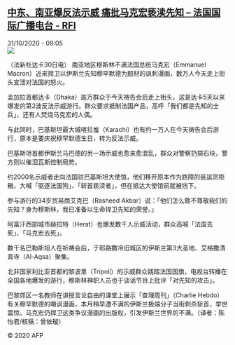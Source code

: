 <!--1604134624000-->
[中东、南亚爆反法示威 痛批马克宏亵渎先知 – 法国国际广播电台 - RFI](http://www.rfi.fr//cn/contenu/20201031-%E4%B8%AD%E4%B8%9C%E3%80%81%E5%8D%97%E4%BA%9A%E7%88%86%E5%8F%8D%E6%B3%95%E7%A4%BA%E5%A8%81-%E7%97%9B%E6%89%B9%E9%A9%AC%E5%85%8B%E5%AE%8F%E4%BA%B5%E6%B8%8E%E5%85%88%E7%9F%A5)
------

<div>31/10/2020 - 09:05</div><img src="https://s.rfi.fr/media/display/d4ab562c-1b54-11eb-b9f5-005056a98db9/w:310/p:16x9/int0002b.201031160501.jpg"><div class="t-content__body u-clearfix"><p>（法新社达卡30日电）    南亚地区穆斯林不满法国总统马克宏（Emmanuel Macron）近来捍卫以伊斯兰先知穆罕默德为题材的讽刺漫画，数万人今天走上街头宣泄对法国的怒火。</p><p>    孟加拉首都达卡（Dhaka）逾万群众于今天祷告会后走上街头，这是达卡5天以来爆发的第2波反法示威游行。群众要求抵制法国产品，高呼「我们都是先知的士兵」，还有人焚烧马克宏的人偶。</p><p>    与此同时，巴基斯坦最大城喀拉蚩（Karachi）也有约一万人在今天祷告会后游行，原本是要庆祝穆罕默德生日，转为反法示威。</p><p>    巴基斯坦首都伊斯兰马巴德的另一场示威也愈来愈混乱，群众对警察扔掷石块，警方则以催泪瓦斯控制局势。</p><p>    约2000名示威者走向法国驻巴基斯坦大使馆，他们移开原本作为路障的装运货柜箱，大喊「驱逐法国狗」、「斩首亵渎者」，但在抵达大使馆前就被挡下。</p><p>    参与游行的34岁贸易商艾克巴（Rasheed Akbar）说：「他们怎么敢不尊敬我们的先知？身为穆斯林，我已准备以生命捍卫先知的荣誉。」</p><p>    阿富汗西部城市赫拉特（Herat）也爆发数千人示威活动，群众高喊「法国去死」、「马克宏去死」。</p><p>    数千名巴勒斯坦人在祈祷会后，于耶路撒冷旧城区的伊斯兰第3大圣地、艾格撒清真寺（Al-Aqsa）聚集。</p><p>    北非国家利比亚首都的黎波里（Tripoli）的示威群众践踏法国国旗，电视台转播在全国各地爆发的游行，穆斯林神职人员也于谈话节目上批评「对先知的攻击」。</p><p>    巴黎郊区一名教师在讲授言论自由的课堂上展示「查理周刊」（Charlie Hebdo）有关穆罕默德的嘲讽漫画，本月稍早遭不满的伊斯兰极端分子当街刺杀斩首，举世震惊。马克宏仍捍卫这类争议漫画的出版权，引发伊斯兰世界的不满。（译者：陈怡君/核稿：曾依璇）</p><p></p><p class="t-copyright">© 2020 AFP</p>        </div>
